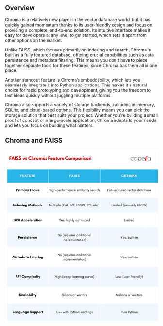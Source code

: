 ## Overview

Chroma is a relatively new player in the vector database world, but it has quickly gained momentum thanks to its user-friendly design and focus on providing a complete, end-to-end solution. Its intuitive interface makes it easy for developers at any level to get started, which sets it apart from other options on the market.

Unlike FAISS, which focuses primarily on indexing and search, Chroma is built as a fully featured database, offering crucial capabilities such as data persistence and metadata filtering. This means you don't have to piece together separate tools for these features, since Chroma has them all in one place.

Another standout feature is Chroma’s embeddability, which lets you seamlessly integrate it into Python applications. This makes it a natural choice for rapid prototyping and development, giving you the freedom to test ideas quickly without juggling multiple platforms.

Chroma also supports a variety of storage backends, including in-memory, SQLite, and cloud-based options. This flexibility means you can pick the storage solution that best suits your project. Whether you're building a small proof of concept or a large-scale application, Chroma adapts to your needs and lets you focus on building what matters.

## Chroma and FAISS

![Chroma vs FAISS](images/vsfaiss.png)